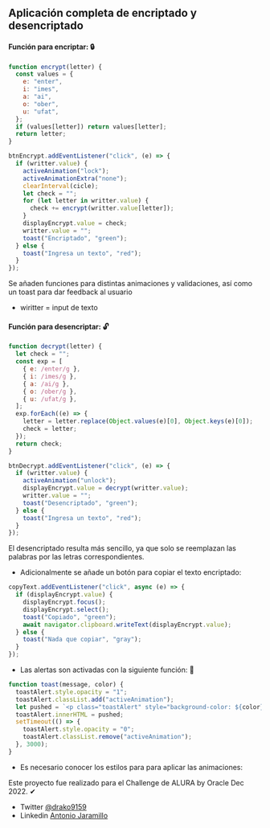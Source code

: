 ## Aplicación completa de encriptado y desencriptado

#### Función para encriptar: 🔒
````Javascript
function encrypt(letter) {
  const values = {
    e: "enter",
    i: "imes",
    a: "ai",
    o: "ober",
    u: "ufat",
  };
  if (values[letter]) return values[letter];
  return letter;
}
````
````Javascript
btnEncrypt.addEventListener("click", (e) => {
  if (writter.value) {
    activeAnimation("lock");
    activeAnimationExtra("none");
    clearInterval(cicle);
    let check = "";
    for (let letter in writter.value) {
      check += encrypt(writter.value[letter]);
    }
    displayEncrypt.value = check;
    writter.value = "";
    toast("Encriptado", "green");
  } else {
    toast("Ingresa un texto", "red");
  }
});
````
Se añaden funciones para distintas animaciones y validaciones, así como un toast para dar feedback al usuario
- wiritter = input de texto

#### Función para desencriptar: 🔓
````Javascript
function decrypt(letter) {
  let check = "";
  const exp = [
    { e: /enter/g },
    { i: /imes/g },
    { a: /ai/g },
    { o: /ober/g },
    { u: /ufat/g },
  ];
  exp.forEach((e) => {
    letter = letter.replace(Object.values(e)[0], Object.keys(e)[0]);
    check = letter;
  });
  return check;
}
````
````Javascript
btnDecrypt.addEventListener("click", (e) => {
  if (writter.value) {
    activeAnimation("unlock");
    displayEncrypt.value = decrypt(writter.value);
    writter.value = "";
    toast("Desencriptado", "green");
  } else {
    toast("Ingresa un texto", "red");
  }
});
````
El desencriptado resulta más sencillo, ya que solo se reemplazan las palabras por las letras correspondientes.


- Adicionalmente se añade un botón para copiar el texto encriptado:
````Javascript
copyText.addEventListener("click", async (e) => {
  if (displayEncrypt.value) {
    displayEncrypt.focus();
    displayEncrypt.select();
    toast("Copiado", "green");
    await navigator.clipboard.writeText(displayEncrypt.value);
  } else {
    toast("Nada que copiar", "gray");
  }
});
````
- Las alertas son activadas con la siguiente función: 📝
````Javascript
function toast(message, color) {
  toastAlert.style.opacity = "1";
  toastAlert.classList.add("activeAnimation");
  let pushed = `<p class="toastAlert" style="background-color: ${color};">${message}</p>`;
  toastAlert.innerHTML = pushed;
  setTimeout(() => {
    toastAlert.style.opacity = "0";
    toastAlert.classList.remove("activeAnimation");
  }, 3000);
}
````
- Es necesario conocer los estilos para para aplicar las animaciones:


Este proyecto fue realizado para el Challenge de ALURA by Oracle Dec 2022. ✔


- Twitter [@drako9159](https://twitter.com/Drako9159)
- Linkedin [Antonio Jaramillo](https://www.linkedin.com/in/antonio-jaramillo-099a77250)